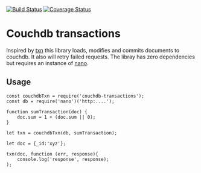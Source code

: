 [![Build Status](https://travis-ci.org/revington/couchdb-transactions.svg?branch=master)](https://travis-ci.org/revington/couchdb-transactions)
[![Coverage Status](https://coveralls.io/repos/github/revington/couchdb-transactions/badge.svg?branch=master)](https://coveralls.io/github/revington/couchdb-transactions?branch=master)
# Couchdb transactions

Inspired by [txn](https://github.com/jhs/txn) this library loads, modifies and commits documents to couchdb. It also will retry failed requests.
The libray has zero dependencies but requires an instance of [nano](https://github.com/dscape/nano).


## Usage 

```
const couchdbTxn = require('couchdb-transactions');
const db = require('nano')('http:....');

function sumTransaction(doc) {
    doc.sum = 1 + (doc.sum || 0);
}

let txn = couchdbTxn(db, sumTransaction);

let doc = {_id:'xyz'};

txn(doc, function (err, response){
    console.log('response', response);
);
```

